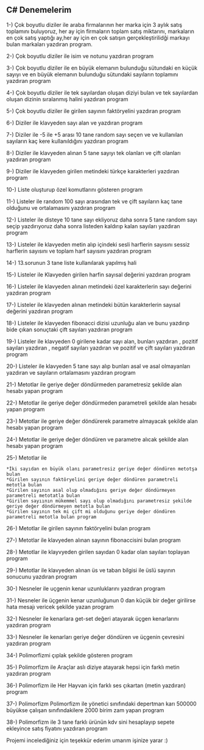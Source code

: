 <h2>C# Denemelerim</h2>
1-) Çok boyutlu diziler ile araba firmalarının her marka için 3 aylık satış toplamını buluyoruz, her ay için firmaların toplam satış miktarını, markaların en çok satış yaptığı ay,her ay için en çok satışın gerçekleştirilidği markayı bulan markaları yazdıran program.

2-) Çok boyutlu diziler ile isim ve notunu yazdıran program

3-) Çok boyutlu diziler ile en büyük elemanın bulunduğu sütundaki en küçük sayıyı ve en büyük elemanın bulunduğu sütundaki sayıların toplamını yazdıran program

4-) Çok boyutlu diziler ile tek sayılardan oluşan diziyi bulan ve tek sayılardan oluşan dizinin sıralanmış halini yazdıran program

5-) Çok boyutlu diziler ile girilen sayının faktöryelini yazdıran program

6-) Diziler ile klavyeden sayı alan ve yazdıran program

7-) Diziler ile -5 ile +5 arası 10 tane random sayı seçen ve ve kullanılan sayıların kaç kere kullanıldığını yazdıran program

8-) Diziler ile klavyeden alınan 5 tane sayıyı tek olanları ve çift olanları yazdıran program

9-) Diziler ile klavyeden girilen metindeki türkçe karakterleri yazdıran program

10-) Liste oluşturup özel komutlarını gösteren program  

11-) Listeler ile random 100 sayı arasından tek ve çift sayıların kaç tane olduğunu ve ortalamasını yazdıran program

12-) Listeler ile disteye 10 tane sayı ekliyoruz daha sonra 5 tane random sayı seçip yazdırıyoruz daha sonra listeden kaldırıp kalan sayıları yazdıran program

13-) Listeler ile klavyeden metin alıp içindeki sesli harflerin sayısını sessiz harflerin sayısını ve toplam harf sayısını yazdıran program

14-) 13.sorunun 3 tane liste kullanılarak yapılmış hali

15-) Listeler ile Klavyeden girilen harfin sayısal değerini yazdıran program

16-) Listeler ile klavyeden alınan metindeki özel karakterlerin sayı değerini yazdıran program

17-) Listeler ile klavyeden alınan metindeki bütün karakterlerin sayısal değerini yazdıran program

18-) Listeler ile klavyeden fibonacci dizisi uzunluğu alan ve bunu yazdırıp bide çıkan sonuçtaki çift sayıları yazdıran program

19-) Listeler ile klavyeden 0 girilene kadar sayı alan, bunları yazdıran , pozitif sayıları yazdıran , negatif sayıları yazdıran ve pozitif ve çift sayıları yazdıran program

20-) Listeler ile klavyeden 5 tane sayı alıp bunları asal ve asal olmayanları yazdıran ve sayıların ortalamasını yazdıran program

21-) Metotlar ile geriye değer döndürmeden parametresiz şekilde alan hesabı yapan program

22-) Metotlar ile geriye değer döndürmeden parametreli şekilde alan hesabı yapan program

23-) Metotlar ile geriye değer döndürerek parametre almayacak şekilde alan hesabı yapan program

24-) Metotlar ile geriye değer döndüren ve parametre alıcak şekilde alan hesabı yapan program

25-) Metotlar ile

    *İki sayıdan en büyük olanı parametresiz geriye değer döndüren metotşa bulan
    *Girilen sayının faktöryelini geriye değer döndüren parametreli metotla bulan
    *Girilen sayının asal olup olmadığını geriye değer döndürmeyen parametreli metotatla bulan
    *Girilen sayıının mükemmel sayı olup olmadığını parametresiz şekilde geriye değer döndürmeyen metotla bulan
    *Girilen sayının tek mi çift mi olduğunu geriye değer döndüren parametreli metotla bulan program
26-) Metotlar ile girilen sayının faktöryelini bulan program

27-) Metotlar ile klavyeden alınan sayının fibonaccisini bulan program

28-) Metotlar ile klayvyeden girilen sayıdan 0 kadar olan sayıları toplayan program

29-) Metotlar ile klavyeden alınan üs ve taban bilgisi ile üslü sayının sonucunu yazdıran program

30-) Nesneler ile uçgenin kenar uzunluklarını yazdıran program

31-) Nesneler ile üçgenin kenar uzunluğunun 0 dan küçük bir değer girilirse hata mesajı vericek şekilde yazan program

32-) Nesneler ile kenarlara get-set değeri atayarak üçgen kenarlarını yazdıran program

33-) Nesneler ile kenarları geriye değer döndüren ve üçgenin çevresini yazdıran program

34-) Polimorfizmi çıplak şekilde gösteren program

35-) Polimorfizm ile Araçlar aslı diziye atayarak hepsi için farklı metin yazdıran program

36-) Polimorfizm ile Her Hayvan için farklı ses çıkartan (metin yazdıran) program

37-) Polimorfizm Polimorfizm ile yönetici sınıfındaki depertman karı 500000 büyükse çalışan sınıfındakilere 2000 birim zam yapan program

38-) Polimorfizm ile 3 tane farklı ürünün kdv sini hesaplayıp sepete ekleyince satış fiyatını yazdıran program

Projemi incelediğiniz için teşekkür ederim umarım işinize yarar :)
